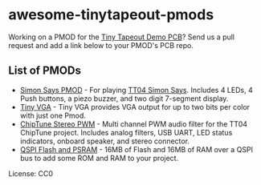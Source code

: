 # awesome-tinytapeout-pmods

Working on a PMOD for the [Tiny Tapeout Demo PCB](https://github.com/TinyTapeout/tt-demo-pcb/)? Send us a pull request and add a link below to your PMOD's PCB repo.

## List of PMODs

- [Simon Says PMOD](https://github.com/urish/tt-simon-pmod) - For playing [TT04 Simon Says](https://github.com/urish/tt-simon-pmod). Includes 4 LEDs, 4 Push buttons, a piezo buzzer, and two digit 7-segment display.
- [Tiny VGA](https://github.com/mole99/tiny-vga) - Tiny VGA provides VGA output for up to two bits per color with just one Pmod.
- [ChipTune Stereo PWM](https://github.com/WallieEverest/pmod_pwm) - Multi channel PWM audio filter for the TT04 ChipTune project. Includes analog filters, USB UART, LED status indicators, onboard speaker, and stereo connector.
- [QSPI Flash and PSRAM](https://github.com/mole99/qspi-pmod) - 16MB of Flash and 16MB of RAM over a QSPI bus to add some ROM and RAM to your project.

License: CC0
